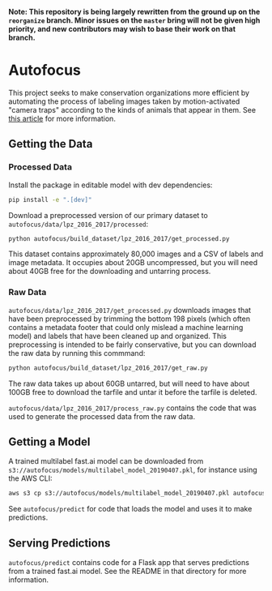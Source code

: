 **Note: This repository is being largely rewritten from the ground up on the `reorganize` branch. Minor issues on the `master` bring will not be given high priority, and new contributors may wish to base their work on that branch.**

# Autofocus

This project seeks to make conservation organizations more efficient by automating the process of labeling images taken by motion-activated "camera traps" according to the kinds of animals that appear in them. See [this article](https://www.uptake.org/autofocus.html) for more information.

## Getting the Data

### Processed Data

Install the package in editable model with dev dependencies:

```bash
pip install -e ".[dev]"
```

Download a preprocessed version of our primary dataset to `autofocus/data/lpz_2016_2017/processed`:

```bash
python autofocus/build_dataset/lpz_2016_2017/get_processed.py
```

This dataset contains approximately 80,000 images and a CSV of labels and image metadata. It occupies about 20GB uncompressed, but you will need about 40GB free for the downloading and untarring process.

### Raw Data

`autofocus/data/lpz_2016_2017/get_processed.py` downloads images that have been preprocessed by trimming the bottom 198 pixels (which often contains a metadata footer that could only mislead a machine learning model) and labels that have been cleaned up and organized. This preprocessing is intended to be fairly conservative, but you can download the raw data by running this commmand:

```bash
python autofocus/build_dataset/lpz_2016_2017/get_raw.py
```

The raw data takes up about 60GB untarred, but will need to have about 100GB free to download the tarfile and untar it before the tarfile is deleted.

`autofocus/data/lpz_2016_2017/process_raw.py` contains the code that was used to generate the processed data from the raw data.

## Getting a Model

A trained multilabel fast.ai model can be downloaded from `s3://autofocus/models/multilabel_model_20190407.pkl`, for instance using the AWS CLI: 

```bash
aws s3 cp s3://autofocus/models/multilabel_model_20190407.pkl autofocus/predict/models
```

See `autofocus/predict` for code that loads the model and uses it to make predictions.

## Serving Predictions

`autofocus/predict` contains code for a Flask app that serves predictions from a trained fast.ai model. See the README in that directory for more information.
